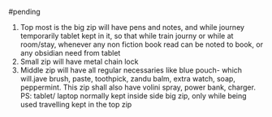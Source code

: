 #pending 
1. Top most is the big zip will have pens and notes, and while journey temporarily tablet kept in it, so that while train journy or while at room/stay, whenever any non fiction book read can be noted to book, or any obsidian need from tablet
2. Small zip will have metal chain lock 
3. Middle zip will have all regular necessaries like blue pouch- which will.jave brush, paste, toothpick, zandu balm, extra watch, soap, peppermint. This zip shall also have volini spray, power bank, charger. PS: tablet/ laptop normally kept inside side big zip, only while being used travelling kept in the top zip
